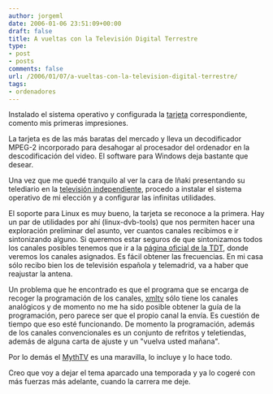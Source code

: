 ```yaml
---
author: jorgeml
date: 2006-01-06 23:51:09+00:00
draft: false
title: A vueltas con la Televisión Digital Terrestre
type: 
- post
- posts
comments: false
url: /2006/01/07/a-vueltas-con-la-television-digital-terrestre/
tags:
- ordenadores
---
```


Instalado el sistema operativo y configurada la [tarjeta](http://www.alternate.es/html/shop/productDetails.html?artno=JK%23T73&) correspondiente, comento mis primeras impresiones.

La tarjeta es de las más baratas del mercado y lleva un decodificador MPEG-2 incorporado para desahogar al procesador del ordenador en la descodificación del video. El software para Windows deja bastante que desear.

Una vez que me quedé tranquilo al ver la cara de Iñaki presentando su telediario en la [televisión independiente](http://www.cuatro.com), procedo a instalar el sistema operativo de mi elección y a configurar las infinitas utilidades.

El soporte para Linux es muy bueno, la tarjeta se reconoce a la primera. Hay un par de utilidades por ahí (linux-dvb-tools) que nos permiten hacer una exploración preliminar del asunto, ver cuantos canales recibimos e ir sintonizando alguno. Si queremos estar seguros de que sintonizamos todos los canales posibles tenemos que ir a la [página oficial de la TDT](http://www.tdt.es), donde veremos los canales asignados. Es fácil obtener las frecuencias. En mi casa sólo recibo bien los de televisión española y telemadrid, va a haber que reajustar la antena.

Un problema que he encontrado es que el programa que se encarga de recoger la programación de los canales, [xmltv](http://www.xmltv.org) sólo tiene los canales analógicos y de momento no me ha sido posible obtener la guía de la programación, pero parece ser que el propio canal la envía. Es cuestión de tiempo que eso esté funcionando. De momento la programación, además de los canales convencionales es un conjunto de refritos y teletiendas, además de alguna carta de ajuste y un "vuelva usted mañana".

Por lo demás el [MythTV](http://www.mythtv.org) es una maravilla, lo incluye y lo hace todo.

Creo que voy a dejar el tema aparcado una temporada y ya lo cogeré con más fuerzas más adelante, cuando la carrera me deje.
